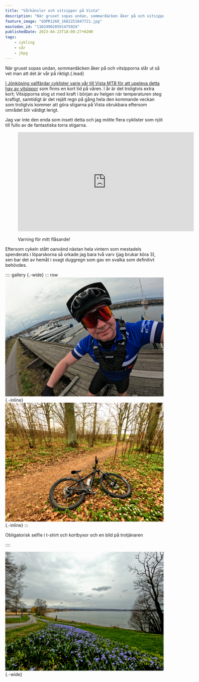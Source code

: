 ```yaml
---
title: "Vårkänslor och vitsippor på Vista"
description: "När gruset sopas undan, sommardäcken åker på och vitsipporna slår ut så vet man att det är vår på riktigt."
feature_image: "GOPR1260_1682251847721.jpg"
mastodon_id: "110249028591475924"
publishedDate: 2023-04-23T18:09:27+0200
tags:
    - cykling
    - vår
    - jkpg
---
```


När gruset sopas undan, sommardäcken åker på och vitsipporna slår ut så vet man att det är vår på riktigt.{.lead}

[I Jönköping vallfärdar cyklister varje vår till Vista MTB för att uppleva detta hav av vitsippor][Elna Dahlstrand - Genom ett hav av vitsippor] som finns en kort tid på våren. I år är det troligtvis extra kort; Vitsipporna slog ut med kraft i början av helgen när temperaturen steg kraftigt, samtidigt är det rejält regn på gång hela den kommande veckan som troligtvis kommer att göra stigarna på Vista obrukbara eftersom området blir väldigt lerigt.

Jag var inte den enda som insett detta och jag mötte flera cyklister som njöt till fullo av de fantastiska torra stigarna.

<figure class="embed -wide">
<iframe title="Vitsippor på Vista" src="https://video.gustavlindqvist.se/videos/embed/43d2ef61-8716-47de-82f1-919581bb94b2?start=2m56s&amp;stop=5m30s&amp;muted=0&amp;warningTitle=0&amp;peertubeLink=0" allowfullscreen="" sandbox="allow-same-origin allow-scripts allow-popups" width="560" height="315" frameborder="0" alt="Video filmad med en kamera monterad på bröstet på en cykel som åker nedför en slingrig stig i ett hav av vitsippor."></iframe>
    <figcaption><p>Varning för mitt flåsande!</p></figcaption>
</figure>

Eftersom cykeln stått oanvänd nästan hela vintern som mestadels spenderats i löparskorna så orkade jag bara två varv (jag brukar köra 3), sen bar det av hemåt i svagt duggregn som gav en svalka som definitivt behövdes.

:::: gallery {.-wide}
::: row
![Selfie på Gustav på en cykel i MTB-kläder vid en hamn](GOPR1266_1682251847721.jpg){.-inline}
![En cykel som ligger på sidan av en stig intill en massa vitsippor](GOPR1262_1682251847721.jpg){.-inline}
:::
<figcaption><p>Obligatorisk selfie i t-shirt och kortbyxor och en bild på trotjänaren</p></figcaption>
::::


![Vätterstranden i Jönköping sett från marken med en stor blomplantering](GOPR1267_1682251847721.jpg "Vätterstranden på vägen hem"){.-wide}

[Elna Dahlstrand - Genom ett hav av vitsippor]: https://elnadahlstrand.se/2017/05/09/genom-ett-hav-av-vitsippor/